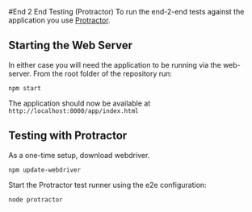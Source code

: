 #End 2 End Testing (Protractor)
To run the end-2-end tests against the application you use [Protractor](https://github.com/angular/protractor).

## Starting the Web Server
In either case you will need the application to be running via the web-server. 
From the root folder of the repository run:

```
npm start
```

The application should now be available at `http://localhost:8000/app/index.html`

## Testing with Protractor

As a one-time setup, download webdriver.
```
npm update-webdriver
```

Start the Protractor test runner using the e2e configuration:

```
node protractor
```
